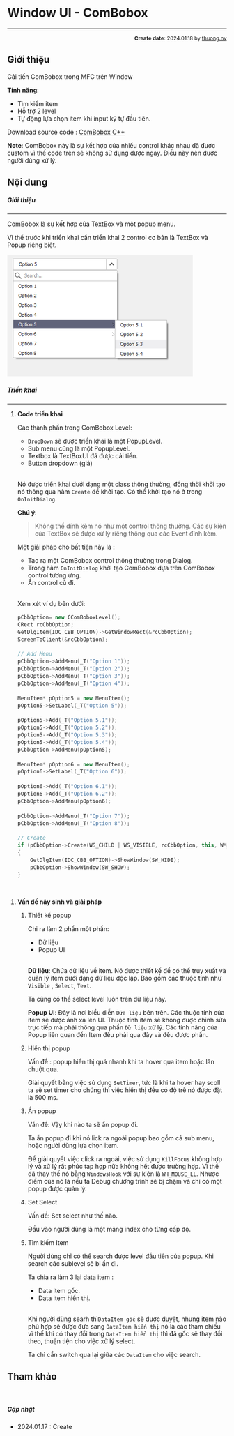#  Window UI - ComBobox
---
<p style="text-align: right; font-size:12px;">
<b>Create date</b>: 2024.01.18 by <a href="#">thuong.nv</a>
</p>

## Giới thiệu

Cải tiến ComBobox trong MFC trên Window

**Tính năng**:
* Tìm kiếm item
* Hỗ trợ 2 level
* Tự động lựa chọn item khi input ký tự đầu tiên.

Download source code : <a href="./src/ComBobox.rar" download>ComBobox C++</a>

**Note**: ComBobox này là sự kết hợp của nhiều control khác nhau đã được custom vì thế code trên sẽ không sử dụng được ngay. Điều này nên được người dùng xử lý.

## Nội dung

##### Giới thiệu
---

ComBobox là sự kết hợp của TextBox và một popup menu.

Vì thế trước khi triển khai cần triển khai 2 control cơ bản là TextBox và Popup riêng biệt.

<p class="img-post">
    <img src="./image/combobox_level.png" />
</p>

##### Triển khai
---

1. <b>Code triển khai</b><a id="Code"></a>

    Các thành phần trong ComBobox Level:

    * ```DropDown``` sẽ được triển khai là một PopupLevel.
    * Sub menu cũng là một PopupLevel.
    * Textbox là TextBoxUI đã được cải tiến.
    * Button dropdown (giả)

    </br>

    Nó được triển khai dưới dạng một class thông thường, đồng thời khởi tạo nó thông qua hàm ```Create``` để khởi tạo. Có thể khởi tạo nó ở trong ```OnInitDialog```.

    **Chú ý**: 
    > Không thể đính kèm nó như một control thông thường. Các sự kiện của TextBox sẽ được xử lý riêng thông qua các Event đính kèm.

    Một giải pháp cho bất tiện này là :

    - Tạo ra một ComBobox control thông thường trong Dialog.
    - Trong hàm ```OnInitDialog``` khởi tạo ComBobox dựa trên ComBobox control tương ứng.
    - Ẩn control cũ đi.

    </br>

    Xem xét ví dụ bên dưới:

    ``` cpp
    pCbbOption= new CComBoboxLevel();
	CRect rcCbbOption;
	GetDlgItem(IDC_CBB_OPTION)->GetWindowRect(&rcCbbOption);
	ScreenToClient(&rcCbbOption);

    // Add Menu
    pCbbOption->AddMenu(_T("Option 1"));
	pCbbOption->AddMenu(_T("Option 2"));
	pCbbOption->AddMenu(_T("Option 3"));
	pCbbOption->AddMenu(_T("Option 4"));

	MenuItem* pOption5 = new MenuItem();
	pOption5->SetLabel(_T("Option 5"));

	pOption5->Add(_T("Option 5.1"));
	pOption5->Add(_T("Option 5.2"));
	pOption5->Add(_T("Option 5.3"));
	pOption5->Add(_T("Option 5.4"));
	pCbbOption->AddMenu(pOption5);

	MenuItem* pOption6 = new MenuItem();
	pOption6->SetLabel(_T("Option 6"));

	pOption6->Add(_T("Option 6.1"));
	pOption6->Add(_T("Option 6.2"));
	pCbbOption->AddMenu(pOption6);

	pCbbOption->AddMenu(_T("Option 7"));
	pCbbOption->AddMenu(_T("Option 8"));

    // Create
	if (pCbbOption->Create(WS_CHILD | WS_VISIBLE, rcCbbOption, this, WM_USER + 0x01))
	{
		GetDlgItem(IDC_CBB_OPTION)->ShowWindow(SW_HIDE);
		pCbbOption->ShowWindow(SW_SHOW);
	}
    ```

</br>

1. <b>Vấn đề nảy sinh và giải pháp</b><a id="proandsol"></a>

    1. Thiết kế popup

        Chi ra làm 2 phần một phần:
        * Dữ liệu
        * Popup UI

        </br>

        **Dữ liệu**: Chứa dữ liệu về item. Nó được thiết kế để có thể truy xuất và quản lý item dưới dạng dữ liệu độc lập. Bao gồm các thuộc tính như ```Visible``` , ```Select```, ```Text```.

        Ta cũng có thể select level luôn trên dữ liệu này.

        **Popup UI**: Đây là nơi biểu diễn ```Dữa liệu``` bên trên. Các thuộc tính của item sẽ được ánh xạ lên UI. Thuộc tính item sẽ không được chỉnh sửa trực tiếp mà phải thông qua phần ```Dữ liệu``` xử lý. Các tính năng của Popup liên quan đến Item đều phải qua đây và đều được phần.


    1. Hiển thị popup

        Vấn đề : popup hiển thị quá nhanh khi ta hover qua item hoặc lăn chuột qua.

        Giải quyết bằng việc sử dụng ```SetTimer```, tức là khi ta hover hay scoll ta sẽ set timer cho chúng thì việc hiển thị đều có độ trễ nó được đặt là 500 ms.
        

    1. Ẩn popup

        Vấn đề: Vậy khi nào ta sẽ ẩn popup đi.

        Ta ẩn popup đi khi nó lick ra ngoài popup bao gồm cả sub menu, hoặc người dùng lựa chọn item.

        Đề giải quyết việc click ra ngoài, việc sử dụng ```KillFocus``` không hợp lý và xử lý rất phức tạp hợp nữa không hết được trường hợp. Vì thế đã thay thế nó bằng ```WindowsHook``` với sự kiện là ```WH_MOUSE_LL```. Nhược điểm của nó là nếu ta Debug chương trình sẽ bị chậm và chỉ có một popup được quản lý.

    1. Set Select

        Vấn đề: Set select như thế nào.

        Đầu vào người dùng là một mảng index cho từng cấp độ. 

    1. Tìm kiếm Item

        Người dùng chỉ có thể search được level đầu tiên của popup. Khi search các sublevel sẽ bị ẩn đi.

        Ta chia ra làm 3 lại data item :
        * Data item gốc.
        * Data item hiển thị.

        </br>

        Khi người dùng searh thì```DataItem gốc``` sẽ được duyệt, nhưng item nào phù hợp sẽ được đưa sang ```DataItem hiển thị``` nó là các tham chiếu vì thế khi có thay đổi trong ```DataItem hiển thị``` thì đã gốc sẽ thay đổi theo, thuận tiện cho việc xử lý select.

        Ta chỉ cần switch qua lại giữa các ```DataItem``` cho việc search.


## Tham khảo



</br><!--Section-->

##### Cập nhật

- 2024.01.17 : Create
